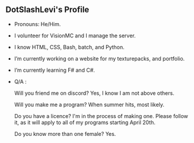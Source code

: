## DotSlashLevi's Profile
- Pronouns: He/Him.
- I volunteer for VisionMC and I manage the server.
- I know HTML, CSS, Bash, batch, and Python.
- I’m currently working on a website for my texturepacks, and portfolio.
- I’m currently learning F# and C#.
- Q/A :

     Will you friend me on discord? Yes, I know I am not above others.
     
     Will you make me a program? When summer hits, most likely.
     
     Do you have a licence? I'm in the process of making one. Please follow it, as it will apply to all of my programs starting April 20th.
     
     Do you know more than one female? Yes.
